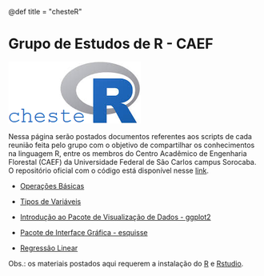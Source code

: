 @def title = "chesteR"

# Grupo de Estudos de R - CAEF

![](https://github.com/Gabrielforest/grupo_estudos_chesteR/blob/main/logo_chesteR.png?raw=true)

Nessa página serão postados documentos referentes aos scripts de cada reunião feita pelo grupo com o objetivo de compartilhar os conhecimentos na linguagem R, entre os membros do Centro Acadêmico de Engenharia Florestal (CAEF) da Universidade Federal de São Carlos campus Sorocaba. O repositório oficial com o código está disponível nesse [link](https://github.com/Gabrielforest/grupo_estudos_chesteR).

-   [Operações Básicas](/menu1/)

-   [Tipos de Variáveis](/menu2/)

-   [Introdução ao Pacote de Visualização de Dados - ggplot2](/menu3/)

-   [Pacote de Interface Gráfica - esquisse](/menu4/)

-   [Regressão Linear](/menu5/)


 Obs.: os materiais postados aqui requerem a instalação do [R](https://cran.r-project.org/) e [Rstudio](https://www.rstudio.com/products/rstudio/download/#download).